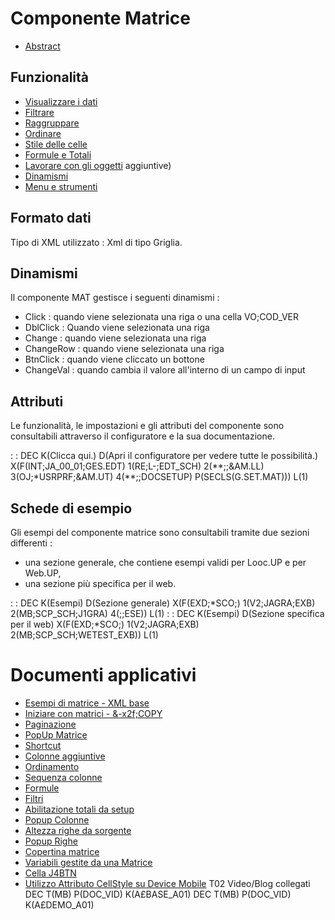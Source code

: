 # Componente Matrice

- [Abstract](Sorgenti/DOC/TA/B£AMO/LOCEXB_F00)

## Funzionalità
- [Visualizzare i dati](Sorgenti/DOC/TA/B£AMO/LOCEXB_F01)
- [Filtrare](Sorgenti/DOC/TA/B£AMO/LOCEXB_F02)
- [Raggruppare](Sorgenti/DOC/TA/B£AMO/LOCEXB_F03)
- [Ordinare](Sorgenti/DOC/TA/B£AMO/LOCEXB_F04)
- [Stile delle celle](Sorgenti/DOC/TA/B£AMO/LOCEXB_F05)
- [Formule e Totali](Sorgenti/DOC/TA/B£AMO/LOCEXB_F06)
- [Lavorare con gli oggetti](Sorgenti/DOC/TA/B£AMO/LOCEXB_F07)
aggiuntive)
- [Dinamismi](Sorgenti/DOC/TA/B£AMO/LOCEXB_F08)
- [Menu e strumenti](Sorgenti/DOC/TA/B£AMO/LOCEXB_F09)

## Formato dati
Tipo di XML utilizzato :  Xml di tipo Griglia.

## Dinamismi
Il componente MAT gestisce i seguenti dinamismi : 
  - Click :  quando viene selezionata una riga o una cella VO;COD_VER
  - DblClick :  Quando viene selezionata una riga
  - Change :  quando viene selezionata una riga
  - ChangeRow :  quando viene selezionata una riga
  - BtnClick :  quando viene cliccato un bottone
  - ChangeVal :  quando cambia il valore all'interno di un campo di input

## Attributi
Le funzionalità, le impostazioni e gli attributi del componente sono consultabili attraverso il configuratore e la sua documentazione.

 :  : DEC K(Clicca qui.) D(Apri il configuratore per vedere tutte le possibilità.) X(F(INT;JA_00_01;GES.EDT) 1(RE;L-;EDT_SCH) 2(\*\*;;&AM.LL) 3(OJ;\*USRPRF;&AM.UT) 4(\*\*;;DOCSETUP) P(SECLS(G.SET.MAT))) L(1)

## Schede di esempio
Gli esempi del componente matrice sono consultabili tramite due sezioni differenti : 
- una sezione generale, che contiene esempi validi per Looc.UP e per Web.UP,
- una sezione più specifica per il web.

 :  : DEC K(Esempi) D(Sezione generale) X(F(EXD;\*SCO;) 1(V2;JAGRA;EXB) 2(MB;SCP_SCH;J1GRA) 4(;;ESE)) L(1)
 :  : DEC K(Esempi) D(Sezione specifica per il web) X(F(EXD;\*SCO;) 1(V2;JAGRA;EXB) 2(MB;SCP_SCH;WETEST_EXB)) L(1)

# Documenti applicativi
- [Esempi di matrice - XML base](Sorgenti/DOC/TA/B£AMO/LOCEXB_T01)
- [Iniziare con matrici - &-x2f;COPY](Sorgenti/DOC/TA/B£AMO/LOCEXB_T02)
- [Paginazione](Sorgenti/DOC/TA/B£AMO/LOCEXB_T03)
- [PopUp Matrice](Sorgenti/DOC/TA/B£AMO/LOCEXB_T04)
- [Shortcut](Sorgenti/DOC/TA/B£AMO/LOCEXB_T05)
- [Colonne aggiuntive](Sorgenti/DOC/TA/B£AMO/LOCEXB_T06)
- [Ordinamento](Sorgenti/DOC/TA/B£AMO/LOCEXB_T07)
- [Sequenza colonne](Sorgenti/DOC/TA/B£AMO/LOCEXB_T08)
- [Formule](Sorgenti/DOC/TA/B£AMO/LOCEXB_T09)
- [Filtri](Sorgenti/DOC/TA/B£AMO/LOCEXB_T10)
- [Abilitazione totali da setup](Sorgenti/DOC/TA/B£AMO/LOCEXB_T11)
- [Popup Colonne](Sorgenti/DOC/TA/B£AMO/LOCEXB_T12)
- [Altezza righe da sorgente](Sorgenti/DOC/TA/B£AMO/LOCEXB_T13)
- [Popup Righe](Sorgenti/DOC/TA/B£AMO/LOCEXB_T14)
- [Copertina matrice](Sorgenti/DOC/TA/B£AMO/LOCEXB_T15)
- [Variabili gestite da una Matrice](Sorgenti/DOC/TA/B£AMO/LOCEXB_T16)
- [Cella J4BTN](Sorgenti/MB/DOC_OGG/J4_BTN)
- [Utilizzo Attributo CellStyle su Device Mobile](Sorgenti/DOC/TA/B£AMO/LOCEXB_MO)
  T02 Video/Blog collegati
  DEC T(MB) P(DOC_VID) K(A£BASE_A01)
  DEC T(MB) P(DOC_VID) K(A£DEMO_A01)
